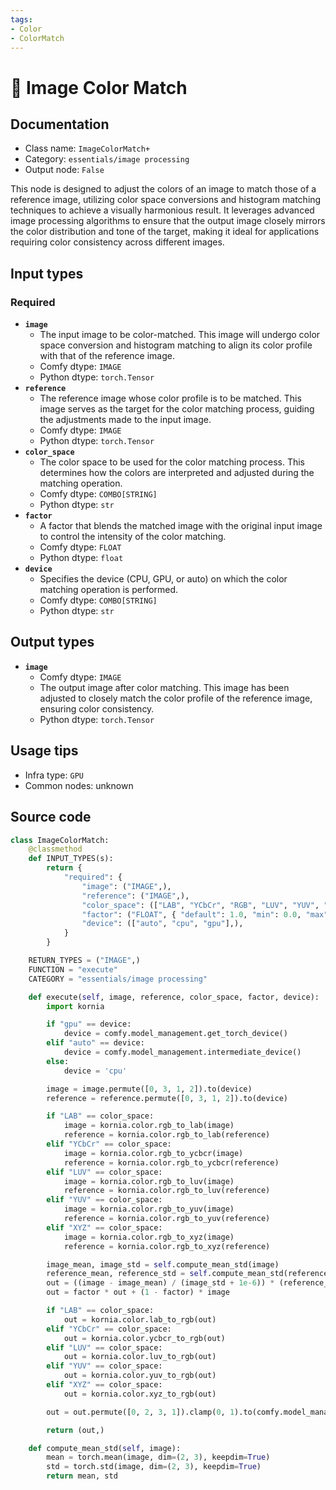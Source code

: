 ```yaml
---
tags:
- Color
- ColorMatch
---
```


# 🔧 Image Color Match
## Documentation
- Class name: `ImageColorMatch+`
- Category: `essentials/image processing`
- Output node: `False`

This node is designed to adjust the colors of an image to match those of a reference image, utilizing color space conversions and histogram matching techniques to achieve a visually harmonious result. It leverages advanced image processing algorithms to ensure that the output image closely mirrors the color distribution and tone of the target, making it ideal for applications requiring color consistency across different images.
## Input types
### Required
- **`image`**
    - The input image to be color-matched. This image will undergo color space conversion and histogram matching to align its color profile with that of the reference image.
    - Comfy dtype: `IMAGE`
    - Python dtype: `torch.Tensor`
- **`reference`**
    - The reference image whose color profile is to be matched. This image serves as the target for the color matching process, guiding the adjustments made to the input image.
    - Comfy dtype: `IMAGE`
    - Python dtype: `torch.Tensor`
- **`color_space`**
    - The color space to be used for the color matching process. This determines how the colors are interpreted and adjusted during the matching operation.
    - Comfy dtype: `COMBO[STRING]`
    - Python dtype: `str`
- **`factor`**
    - A factor that blends the matched image with the original input image to control the intensity of the color matching.
    - Comfy dtype: `FLOAT`
    - Python dtype: `float`
- **`device`**
    - Specifies the device (CPU, GPU, or auto) on which the color matching operation is performed.
    - Comfy dtype: `COMBO[STRING]`
    - Python dtype: `str`
## Output types
- **`image`**
    - Comfy dtype: `IMAGE`
    - The output image after color matching. This image has been adjusted to closely match the color profile of the reference image, ensuring color consistency.
    - Python dtype: `torch.Tensor`
## Usage tips
- Infra type: `GPU`
- Common nodes: unknown


## Source code
```python
class ImageColorMatch:
    @classmethod
    def INPUT_TYPES(s):
        return {
            "required": {
                "image": ("IMAGE",),
                "reference": ("IMAGE",),
                "color_space": (["LAB", "YCbCr", "RGB", "LUV", "YUV", "XYZ"],),
                "factor": ("FLOAT", { "default": 1.0, "min": 0.0, "max": 1.0, "step": 0.05, }),
                "device": (["auto", "cpu", "gpu"],),
            }
        }

    RETURN_TYPES = ("IMAGE",)
    FUNCTION = "execute"
    CATEGORY = "essentials/image processing"

    def execute(self, image, reference, color_space, factor, device):
        import kornia

        if "gpu" == device:
            device = comfy.model_management.get_torch_device()
        elif "auto" == device:
            device = comfy.model_management.intermediate_device()
        else:
            device = 'cpu'

        image = image.permute([0, 3, 1, 2]).to(device)
        reference = reference.permute([0, 3, 1, 2]).to(device)

        if "LAB" == color_space:
            image = kornia.color.rgb_to_lab(image)
            reference = kornia.color.rgb_to_lab(reference)
        elif "YCbCr" == color_space:
            image = kornia.color.rgb_to_ycbcr(image)
            reference = kornia.color.rgb_to_ycbcr(reference)
        elif "LUV" == color_space:
            image = kornia.color.rgb_to_luv(image)
            reference = kornia.color.rgb_to_luv(reference)
        elif "YUV" == color_space:
            image = kornia.color.rgb_to_yuv(image)
            reference = kornia.color.rgb_to_yuv(reference)
        elif "XYZ" == color_space:
            image = kornia.color.rgb_to_xyz(image)
            reference = kornia.color.rgb_to_xyz(reference)

        image_mean, image_std = self.compute_mean_std(image)
        reference_mean, reference_std = self.compute_mean_std(reference)
        out = ((image - image_mean) / (image_std + 1e-6)) * (reference_std + 1e-6) + reference_mean
        out = factor * out + (1 - factor) * image

        if "LAB" == color_space:
            out = kornia.color.lab_to_rgb(out)
        elif "YCbCr" == color_space:
            out = kornia.color.ycbcr_to_rgb(out)
        elif "LUV" == color_space:
            out = kornia.color.luv_to_rgb(out)
        elif "YUV" == color_space:
            out = kornia.color.yuv_to_rgb(out)
        elif "XYZ" == color_space:
            out = kornia.color.xyz_to_rgb(out)

        out = out.permute([0, 2, 3, 1]).clamp(0, 1).to(comfy.model_management.intermediate_device())

        return (out,)

    def compute_mean_std(self, image):
        mean = torch.mean(image, dim=(2, 3), keepdim=True)
        std = torch.std(image, dim=(2, 3), keepdim=True)
        return mean, std

```

